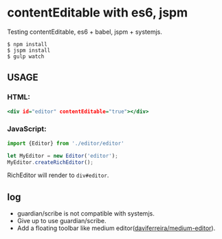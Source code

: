 contentEditable with es6, jspm
===

Testing contentEditable, es6 + babel, jspm + systemjs.

```
$ npm install
$ jspm install
$ gulp watch
```
USAGE
---

### HTML:

```index.html
<div id="editor" contentEditable="true"></div>
```

### JavaScript:

```index.js
import {Editor} from './editor/editor'

let MyEditor = new Editor('editor');
MyEditor.createRichEditor();
```

RichEditor will render to `div#editor`.

log
---

- guardian/scribe is not compatible with systemjs.
- Give up to use guardian/scribe.
- Add a floating toolbar like medium editor([daviferreira/medium-editor](https://github.com/daviferreira/medium-editor)).

